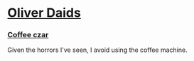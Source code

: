 # [Oliver Daids](https://www.cs.cornell.edu/~ojd/)

### [Coffee czar](../projects/espresso)

Given the horrors I've seen, I avoid using the coffee machine.
